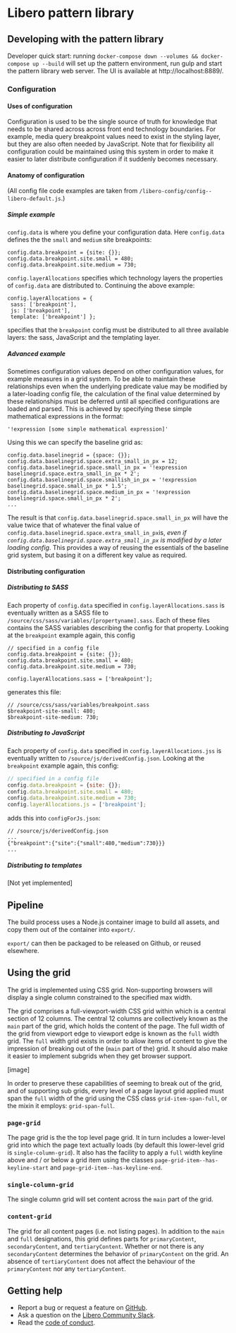 Libero pattern library  
======================  

## Developing with the pattern library
Developer quick start: running `docker-compose down --volumes && docker-compose up --build` will set up the pattern environment, run gulp and start the pattern library web server. The UI is available at http://localhost:8889/.  

### Configuration
 
#### Uses of configuration  
Configuration is used to be the single source of truth for knowledge that needs to be shared across across front end technology boundaries. For example, media query breakpoint values need to exist in the styling layer, but they are also often needed by JavaScript. Note that for flexibility all configuration could be maintained using this system in order to make it easier to later distribute configuration if it suddenly becomes necessary.  
  
#### Anatomy of configuration  
(All config file code examples are taken from `/libero-config/config--libero-default.js`.)  

##### Simple example
`config.data` is where you define your configuration data.
Here `config.data` defines the the `small` and `medium` site breakpoints:  
  
```  
config.data.breakpoint = {site: {}};  
config.data.breakpoint.site.small = 480;  
config.data.breakpoint.site.medium = 730;  
```  
   
`config.layerAllocations` specifies which technology layers the properties of `config.data` are distributed to. Continuing the above example:  
```  
config.layerAllocations = {  
 sass: ['breakpoint'],
 js: ['breakpoint'],
 template: ['breakpoint'] };
 ```  
specifies that the `breakpoint` config must be distributed to all three available layers: the sass, JavaScript and the templating layer.  

##### Advanced example
Sometimes configuration values depend on other configuration values, for example measures in a grid system. To be able to maintain these relationships even when the underlying predicate value may be modified by a later-loading config file, the calculation of the final value determined by these relationships must be deferred until all specified configurations are loaded and parsed. This is achieved by specifying these simple mathematical expressions in the format:
```
'!expression [some simple mathematical expression]'
```
Using this we can specify the baseline grid as:
```
config.data.baselinegrid = {space: {}};  
config.data.baselinegrid.space.extra_small_in_px = 12;  
config.data.baselinegrid.space.small_in_px = '!expression baselinegrid.space.extra_small_in_px * 2';  
config.data.baselinegrid.space.smallish_in_px = '!expression baselinegrid.space.small_in_px * 1.5';  
config.data.baselinegrid.space.medium_in_px = '!expression baselinegrid.space.small_in_px * 2';
...
```
The result is that `config.data.baselinegrid.space.small_in_px` will have the value twice that of whatever the final value of `config.data.baselinegrid.space.extra_small_in_px`is, *even if `config.data.baselinegrid.space.extra_small_in_px` is modified by a later loading config*. This provides a way of reusing the essentials of the baseline grid system, but basing it on a different key value as required.

#### Distributing configuration  
##### Distributing to SASS  
Each property of `config.data` specified in `config.layerAllocations.sass` is eventually written as a SASS file to  `/source/css/sass/variables/[propertyname].sass`. Each of these files contains the SASS variables describing the config for that property. Looking at the `breakpoint` example again, this config  
  
```  
// specified in a config file  
config.data.breakpoint = {site: {}};  
config.data.breakpoint.site.small = 480;  
config.data.breakpoint.site.medium = 730;  
  
config.layerAllocations.sass = ['breakpoint'];  
```  
  
generates this file:  
```  
// /source/css/sass/variables/breakpoint.sass  
$breakpoint-site-small: 480;  
$breakpoint-site-medium: 730;  
```   
##### Distributing to JavaScript  
Each property of `config.data` specified in `config.layerAllocations.jss` is eventually written to `/source/js/derivedConfig.json`.  Looking at the `breakpoint` example again, this config:    
  
```js  
// specified in a config file  
config.data.breakpoint = {site: {}};  
config.data.breakpoint.site.small = 480;
config.data.breakpoint.site.medium = 730;  
config.layerAllocations.js = ['breakpoint'];
```  
  
adds this into `configForJs.json`:  
```  
// /source/js/derivedConfig.json  
...  
{"breakpoint":{"site":{"small":480,"medium":730}}}  
...  
```  
  ##### Distributing to templates
  [Not yet implemented]
  
## Pipeline  
  
The build process uses a Node.js container image to build all assets, and copy them out of the container into `export/`.  
  
`export/` can then be packaged to be released on Github, or reused elsewhere.

## Using the grid
The grid is implemented using CSS grid. Non-supporting browsers will display a single column constrained to the specified max width.

The grid comprises a full-viewport-width CSS grid within which is a central section of 12 columns. The central 12 columns are collectively known as the `main` part of the grid, which holds the content of the page. The full width of the grid from viewport edge to viewport edge is known as the `full` width grid. The `full` width grid exists in order to allow items of content to give the impression of breaking out of the (`main` part of the) grid. It should also make it easier to implement subgrids when they get browser support.  

[image]

In order to preserve these capabilities of seeming to break out of the grid, and of supporting sub grids, every level of a page layout grid applied must span the `full` width of the grid using the CSS class `grid-item-span-full`, or the mixin it employs: `grid-span-full`.

### `page-grid`
The page grid is the the top level page grid. It in turn includes a lower-level grid into which the page text actually loads (by default this lower-level grid is `single-column-grid`). It also has the facility to apply a `full` width keyline above and / or below a grid item using the classes `page-grid-item--has-keyline-start` and `page-grid-item--has-keyline-end`.    

### `single-column-grid`
The single column grid will set content across the `main` part of the grid.

### `content-grid`
The grid for all content pages (i.e. not listing pages). In addition to the `main` and `full` designations, this grid defines parts for `primaryContent`, `secondaryContent`, and `tertiaryContent`. Whether or not there is any `secondaryContent` determines the behavior of `primaryContent` on the grid. An absence of `tertiaryContent` does not affect the behaviour of the `primaryContent` nor any `tertiaryContent`.      

Getting help
------------

- Report a bug or request a feature on [GitHub](https://github.com/libero/libero/issues/new/choose).
- Ask a question on the [Libero Community Slack](https://libero-community.slack.com/).
- Read the [code of conduct](https://libero.pub/code-of-conduct).
